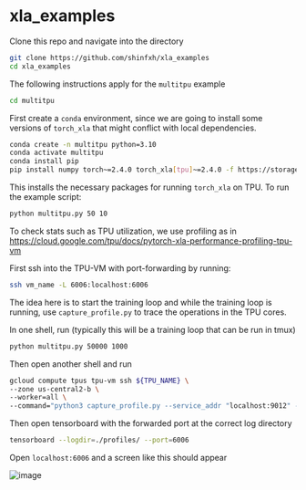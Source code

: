 # xla_examples

Clone this repo and navigate into the directory

```bash
git clone https://github.com/shinfxh/xla_examples
cd xla_examples
```

The following instructions apply for the `multitpu` example

```bash
cd multitpu
```
First create a `conda` environment, since we are going to install some versions of `torch_xla` that might conflict with local dependencies.

```bash
conda create -n multitpu python=3.10
conda activate multitpu
conda install pip
pip install numpy torch~=2.4.0 torch_xla[tpu]~=2.4.0 -f https://storage.googleapis.com/libtpu-releases/index.html
```

This installs the necessary packages for running `torch_xla` on TPU. To run the example script: 

```bash
python multitpu.py 50 10
```


To check stats such as TPU utilization, we use profiling as in https://cloud.google.com/tpu/docs/pytorch-xla-performance-profiling-tpu-vm

First ssh into the TPU-VM with port-forwarding by running: 

```bash
ssh vm_name -L 6006:localhost:6006
```

The idea here is to start the training loop and while the training loop is running, use `capture_profile.py` to trace the operations in the TPU cores. 

In one shell, run (typically this will be a training loop that can be run in tmux)
```bash
python multitpu.py 50000 1000
```

Then open another shell and run 

```bash
gcloud compute tpus tpu-vm ssh ${TPU_NAME} \
--zone us-central2-b \
--worker=all \
--command="python3 capture_profile.py --service_addr "localhost:9012" --logdir ./profiles/ --duration_ms 2000"
```

Then open tensorboard with the forwarded port at the correct log directory
```bash
tensorboard --logdir=./profiles/ --port=6006
```

Open `localhost:6006` and a screen like this should appear 

![image](https://github.com/user-attachments/assets/4ee5ca5d-c69b-4252-9078-4bf0e7a600de)



